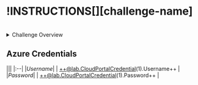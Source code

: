 # !INSTRUCTIONS[][challenge-name]
<br>

<details>
<summary class=button>Challenge Overview</summary>
!INSTRUCTIONS[][overview]
</details>

## Azure Credentials
|||
|:--|
|*Username*|
| ++@lab.CloudPortalCredential(1).Username++  |
|*Password*|
| ++@lab.CloudPortalCredential(1).Password++  |
